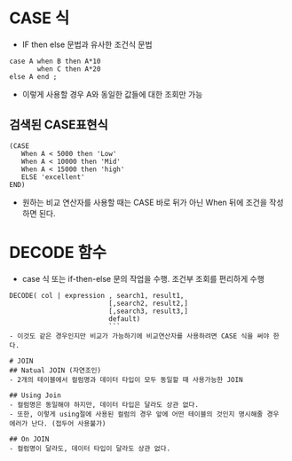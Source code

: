 # CASE 식 
- IF then else 문법과 유사한 조건식 문법
```
case A when B then A*10
       when C then A*20
else A end ;
```
- 이렇게 사용할 경우 A와 동일한 값들에 대한 조회만 가능 

## 검색된 CASE표현식 
```
(CASE
   When A < 5000 then 'Low' 
   When A < 10000 then 'Mid' 
   When A < 15000 then 'high' 
   ELSE 'excellent' 
END)
```
- 원하는 비교 연산자를 사용할 때는 CASE 바로 뒤가 아닌 When 뒤에 조건을 작성하면 된다. 

# DECODE 함수
- case 식 또는 if-then-else 문의 작업을 수행. 조건부 조회를 편리하게 수행 
```
DECODE( col | expression , search1, result1, 
                         [,search2, result2,]
                         [,search3, result3,]
                         default)
                         ```
- 이것도 같은 경우인지만 비교가 가능하기에 비교연산자를 사용하려면 CASE 식을 써야 한다. 

# JOIN
## Natual JOIN (자연조인)
- 2개의 테이블에서 컬럼명과 데이터 타입이 모두 동일할 때 사용가능한 JOIN 

## Using Join 
- 컬럼명은 동일해야 하지만, 데이터 타입은 달라도 상관 없다. 
- 또한, 이렇게 using절에 사용된 컬럼의 경우 앞에 어떤 테이블의 것인지 명시해줄 경우 에러가 난다. (접두어 사용불가)

## On JOIN 
- 컬럼명이 달라도, 데이터 타입이 달라도 상관 없다. 
